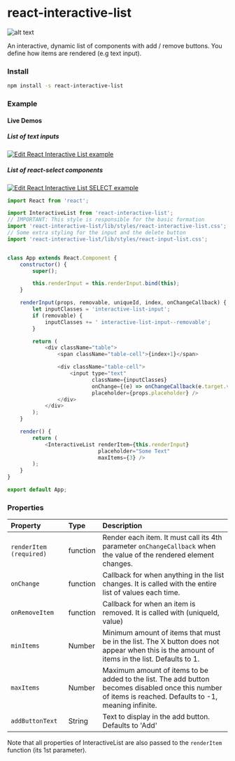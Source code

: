 # react-interactive-list
![alt text](https://github.com/kfirprods/react-interactive-list/master/interactive-list-demo.gif "Demo GIF")

An interactive, dynamic list of components with add / remove buttons.
You define how items are rendered (e.g text input).

### Install
```bash
npm install -s react-interactive-list
```

### Example
#### Live Demos
##### List of text inputs
[![Edit React Interactive List example](https://codesandbox.io/static/img/play-codesandbox.svg)](https://codesandbox.io/s/xo690voonw)

##### List of react-select components
[![Edit React Interactive List SELECT example](https://codesandbox.io/static/img/play-codesandbox.svg)](https://codesandbox.io/s/r47xkvp9zn)


```javascript
import React from 'react';

import InteractiveList from 'react-interactive-list';
// IMPORTANT: This style is responsible for the basic formation
import 'react-interactive-list/lib/styles/react-interactive-list.css';
// Some extra styling for the input and the delete button
import 'react-interactive-list/lib/styles/react-input-list.css';


class App extends React.Component {
    constructor() {
        super();

        this.renderInput = this.renderInput.bind(this);
    }

    renderInput(props, removable, uniqueId, index, onChangeCallback) {
        let inputClasses = 'interactive-list-input';
        if (removable) {
            inputClasses += ' interactive-list-input--removable';
        }

        return (
            <div className="table">
                <span className="table-cell">{index+1}</span>

                <div className="table-cell">
                    <input type="text"
                           className={inputClasses}
                           onChange={(e) => onChangeCallback(e.target.value)}
                           placeholder={props.placeholder} />
                </div>
            </div>
        );
    }

    render() {
        return (
            <InteractiveList renderItem={this.renderInput}
                             placeholder="Some Text"
                             maxItems={3} />
        );
    }
}

export default App;
```

### Properties
| Property | Type | Description
:---|:---|:---
| `renderItem (required)` | function | Render each item. It must call its 4th parameter `onChangeCallback` when the value of the rendered element changes.
| `onChange` | function | Callback for when anything in the list changes. It is called with the entire list of values each time.
| `onRemoveItem` | function | Callback for when an item is removed. It is called with (uniqueId, value) |
| `minItems` | Number | Minimum amount of items that must be in the list. The X button does not appear when this is the amount of items in the list. Defaults to 1. |
| `maxItems` | Number | Maximum amount of items to be added to the list. The add button becomes disabled once this number of items is reached. Defaults to -1, meaning infinite. |
| `addButtonText` | String | Text to display in the add button. Defaults to 'Add' |


Note that all properties of InteractiveList are also passed to the `renderItem` function (its 1st parameter).
